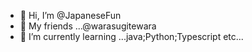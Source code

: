 - 👋 Hi, I’m @JapaneseFun
- 👀 My friends ...@warasugitewara
- 🌱 I’m currently learning ...java;Python;Typescript etc...
<p align="center">
 <img src="https://count.getloli.com/get/@:Japanesefun?theme=gelbooru" alt="" /
</p>
